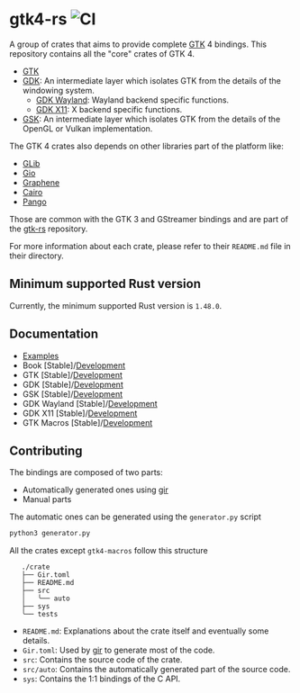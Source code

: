 # gtk4-rs ![CI](https://github.com/gtk-rs/gtk4-rs/workflows/CI/badge.svg)

A group of crates that aims to provide complete [GTK](https://gtk.org/) 4 bindings. This repository contains all the "core" crates of GTK 4.

- [GTK](./gtk4)
- [GDK](./gdk4): An intermediate layer which isolates GTK from the details of the windowing system.
  - [GDK Wayland](./gdk4-wayland): Wayland backend specific functions.
  - [GDK X11](./gdk4-x11): X backend specific functions.
- [GSK](./gsk4): An intermediate layer which isolates GTK from the details of the OpenGL or Vulkan implementation.

The GTK 4 crates also depends on other libraries part of the platform like:

- [GLib](https://github.com/gtk-rs/gtk-rs/tree/master/glib)
- [Gio](https://github.com/gtk-rs/gtk-rs/tree/master/gio)
- [Graphene](https://github.com/gtk-rs/gtk-rs/tree/master/graphene)
- [Cairo](https://github.com/gtk-rs/gtk-rs/tree/master/cairo)
- [Pango](https://github.com/gtk-rs/gtk-rs/tree/master/pango)

Those are common with the GTK 3 and GStreamer bindings and are part of the [gtk-rs](https://github.com/gtk-rs/gtk-rs) repository.

For more information about each crate, please refer to their `README.md` file in their directory.

## Minimum supported Rust version

Currently, the minimum supported Rust version is `1.48.0`.

## Documentation

- [Examples](https://github.com/gtk-rs/gtk4-rs/tree/master/examples)
- Book [Stable]/[Development](https://gtk-rs.org/gtk4-rs/book/git/index.html)
- GTK [Stable]/[Development](https://gtk-rs.org/gtk4-rs/docs/git/gtk4/)
- GDK [Stable]/[Development](https://gtk-rs.org/gtk4-rs/docs/git/gdk4/)
- GSK [Stable]/[Development](https://gtk-rs.org/gtk4-rs/docs/git/gsk4/)
- GDK Wayland [Stable]/[Development](https://gtk-rs.org/gtk4-rs/docs/git/gdk4_wayland/)
- GDK X11 [Stable]/[Development](https://gtk-rs.org/gtk4-rs/docs/git/gdk4_x11/)
- GTK Macros [Stable]/[Development](https://gtk-rs.org/gtk4-rs/docs/git/gtk4_macros/)

## Contributing

The bindings are composed of two parts:

- Automatically generated ones using [gir]
- Manual parts

The automatic ones can be generated using the `generator.py` script

```bash
python3 generator.py
```

All the crates except `gtk4-macros` follow this structure

```text
   ./crate 
   ├── Gir.toml
   ├── README.md
   ├── src
   │   ╰── auto
   ├── sys
   ╰── tests
```

- `README.md`: Explanations about the crate itself and eventually some details.
- `Gir.toml`: Used by [gir] to generate most of the code.
- `src`: Contains the source code of the crate.
- `src/auto`: Contains the automatically generated part of the source code.
- `sys`: Contains the 1:1 bindings of the C API.

[gir]: https://github.com/gtk-rs/gir
